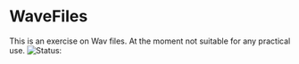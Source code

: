 # WaveFiles
This is an exercise on Wav files. At the moment not suitable for any practical use.
![Status:](https://github.com/marcomas2000/WaveFiles/actions/workflows/qmakebuild.yml/badge.svg)
